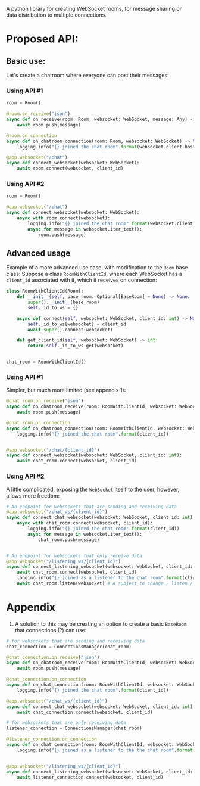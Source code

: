A python library for creating WebSocket rooms, for message sharing or data distribution to multiple connections.

# Proposed API:
## Basic use:
Let's create a chatroom where everyone can post their messages:
### Using API #1
```python
room = Room()

@room.on_receive("json")
async def on_receive(room: Room, websocket: WebSocket, message: Any) -> None:
    await room.push(message)

@room.on_connection
async def on_chatroom_connection(room: Room, websocket: WebSocket) -> None:
    logging.info("{} joined the chat room".format(websocket.client.host))

@app.websocket("/chat")
async def connect_websocket(websocket: WebSocket):
    await room.connect(websocket, client_id)
```
### Using API #2
```python
room = Room()

@app.websocket("/chat")
async def connect_websocket(websocket: WebSocket):
    async with room.connect(websocket):
        logging.info("{} joined the chat room".format(websocket.client.host))
        async for message in websocket.iter_text():
            room.push(message)
```
## Advanced usage

Example of a more advanced use case, with modification to the `Room` base class:
Suppose a class `RoomWithClientId`, where each WebSocket has a `client_id` associated with it, which it receives on connection:
```python
class RoomWithClientId(Room):
    def __init__(self, base_room: Optional[BaseRoom] = None) -> None:
        super().__init__(base_room)
        self._id_to_ws = {}

    async def connect(self, websocket: WebSocket, client_id: int) -> None:
        self._id_to_ws[websocket] = client_id
        await super().connect(websocket)

    def get_client_id(self, websocket: WebSocket) -> int:
        return self._id_to_ws.get(websocket)


chat_room = RoomWithClientId()
```
### Using API #1
Simpler, but much more limited (see appendix 1):
```python
@chat_room.on_receive("json")
async def on_chatroom_receive(room: RoomWithClientId, websocket: WebSocket, message: Any) -> None:
    await room.push(message)

@chat_room.on_connection
async def on_chatroom_connection(room: RoomWithClientId, websocket: WebSocket, client_id: int) -> None:
    logging.info("{} joined the chat room".format(client_id))


@app.websocket("/chat/{client_id}")
async def connect_websocket(websocket: WebSocket, client_id: int):
    await chat_room.connect(websocket, client_id)
```

### Using API #2
A little complicated, exposing the `WebSocket` itself to the user, however, allows more freedom:
```python
# An endpoint for websockets that are sending and receiving data
@app.websocket("/chat_ws/{client_id}")
async def connect_chat_websocket(websocket: WebSocket, client_id: int):
    async with chat_room.connect(websocket, client_id):
        logging.info("{} joined the chat room".format(client_id))
        async for message in websocket.iter_text():
            chat_room.push(message)


# An endpoint for websockets that only receive data
@app.websocket("/listening_ws/{client_id}")
async def connect_listening_websocket(websocket: WebSocket, client_id: int):
    await chat_room.connect(websocket, client_id)
    logging.info("{} joined as a listener to the chat room".format(client_id))
    await chat_room.listen(websocket) # A subject to change - listen / keep_alive / ...
```

# Appendix

1. A solution to this may be creating an option to create a basic `BaseRoom` that connections (?) can use: 
```python
# for websockets that are sending and receiving data
chat_connection = ConnectionsManager(chat_room)

@chat_connection.on_receive("json")
async def on_chatroom_receive(room: RoomWithClientId, websocket: WebSocket, message: Any) -> None:
    await room.push(message)

@chat_connection.on_connection
async def on_chat_connection(room: RoomWithClientId, websocket: WebSocket, client_id: int) -> None:
    logging.info("{} joined the chat room".format(client_id))

@app.websocket("/chat_ws/{client_id}")
async def connect_chat_websocket(websocket: WebSocket, client_id: int) -> None:
    await chat_connection.connect(websocket, client_id)

# for websockets that are only receiving data
listener_connection = ConnectionsManager(chat_room)

@listener_connection.on_connection
async def on_chat_connection(room: RoomWithClientId, websocket: WebSocket, client_id: int) -> None:
    logging.info("{} joined as a listener to the the chat room".format(client_id))


@app.websocket("/listening_ws/{client_id}")
async def connect_listening_websocket(websocket: WebSocket, client_id: int) -> None:
    await listener_connection.connect(websocket, client_id)
```